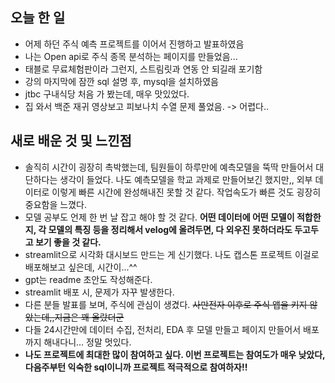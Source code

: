 ## 오늘 한 일
- 어제 하던 주식 예측 프로젝트를 이어서 진행하고 발표하였음
- 나는 Open api로 주식 종목 분석하는 페이지를 만들었음...
- 태블로 무료체험판이라 그런지, 스트림릿과 연동 안 되길래 포기함
- 강의 마지막에 잠깐 sql 설명 후, mysql을 설치하였음
- jtbc 구내식당 처음 가 봤는데, 매우 맛있었다.
- 집 와서 백준 재귀 영상보고 피보나치 수열 문제 풀었음. -> 어렵다..



## 새로 배운 것 및 느낀점
- 솔직히 시간이 굉장히 촉박했는데, 팀원들이 하루만에 예측모델을 뚝딱 만들어서 대단하다는 생각이 들었다. 나도 예측모델을 학교 과제로 만들어보긴 했지만,, 외부 데이터로 이렇게 빠른 시간에 완성해내진 못할 것 같다. 작업속도가 빠른 것도 굉장히 중요함을 느꼈다.
- 모델 공부도 언제 한 번 날 잡고 해야 할 것 같다. **어떤 데이터에 어떤 모델이 적합한지, 각 모델의 특징 등을 정리해서 velog에 올려두면, 다 외우진 못하더라도 두고두고 보기 좋을 것 같다.**
- streamlit으로 시각화 대시보드 만드는 게 신기했다. 나도 캡스톤 프로젝트 이걸로 배포해보고 싶은데, 시간이...^^
- gpt는 readme 초안도 작성해준다.
- streamlit 배포 시, 문제가 자꾸 발생한다.
- 다른 분들 발표를 보며, 주식에 관심이 생겼다. ~~사만전자 이후로 주식 앱을 키지 않았는데,,지금은 꽤 올랐더군~~
- 다들 24시간만에 데이터 수집, 전처리, EDA 후 모델 만들고 페이지 만들어서 배포까지 해내다니... 정말 멋있다.
- **나도 프로젝트에 최대한 많이 참여하고 싶다. 이번 프로젝트는 참여도가 매우 낮았다, 다음주부턴 익숙한 sql이니까 프로젝트 적극적으로 참여하자!!**
